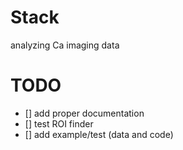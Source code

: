 Stack
=====

analyzing Ca imaging data

# TODO
- [] add proper documentation
- [] test ROI finder
- [] add example/test (data and code)

